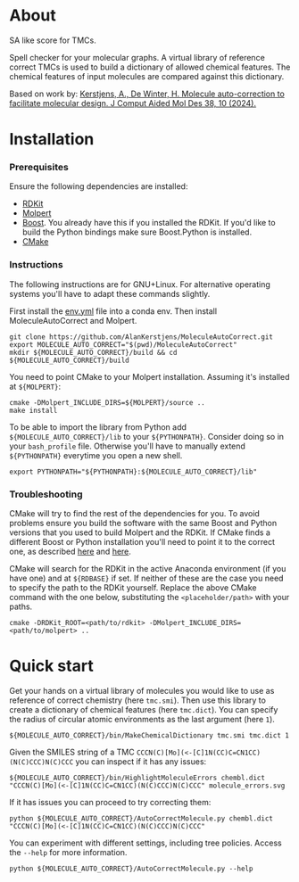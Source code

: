 # About

SA like score for TMCs.

Spell checker for your molecular graphs. A virtual library of reference correct TMCs is used to build a dictionary of allowed chemical features. The chemical features of input molecules are compared against this dictionary.

Based on work by:
[Kerstjens, A., De Winter, H. Molecule auto-correction to facilitate molecular design. J Comput Aided Mol Des 38, 10 (2024).](https://doi.org/10.1007/s10822-024-00549-1)

# Installation

### Prerequisites

Ensure the following dependencies are installed:

- [RDKit](https://rdkit.org/)
- [Molpert](https://github.com/AlanKerstjens/Molpert)
- [Boost](https://www.boost.org/). You already have this if you installed the RDKit. If you'd like to build the Python bindings make sure Boost.Python is installed.
- [CMake](https://cmake.org/)

### Instructions

The following instructions are for GNU+Linux. For alternative operating systems you'll have to adapt these commands slightly.

First install the [env.yml](env.yml) file into a conda env.
Then install MoleculeAutoCorrect and Molpert.

```shell
git clone https://github.com/AlanKerstjens/MoleculeAutoCorrect.git
export MOLECULE_AUTO_CORRECT="$(pwd)/MoleculeAutoCorrect"
mkdir ${MOLECULE_AUTO_CORRECT}/build && cd ${MOLECULE_AUTO_CORRECT}/build
```

You need to point CMake to your Molpert installation. Assuming it's installed at `${MOLPERT}`:

```shell
cmake -DMolpert_INCLUDE_DIRS=${MOLPERT}/source ..
make install
```

To be able to import the library from Python add `${MOLECULE_AUTO_CORRECT}/lib` to your `${PYTHONPATH}`. Consider doing so in your `bash_profile` file. Otherwise you'll have to manually extend `${PYTHONPATH}` everytime you open a new shell.

```shell
export PYTHONPATH="${PYTHONPATH}:${MOLECULE_AUTO_CORRECT}/lib"
```

### Troubleshooting

CMake will try to find the rest of the dependencies for you. To avoid problems ensure you build the software with the same Boost and Python versions that you used to build Molpert and the RDKit. If CMake finds a different Boost or Python installation you'll need to point it to the correct one, as described [here](https://cmake.org/cmake/help/latest/module/FindBoost.html) and [here](https://cmake.org/cmake/help/latest/module/FindPython.html).

CMake will search for the RDKit in the active Anaconda environment (if you have one) and at `${RDBASE}` if set. If neither of these are the case you need to specify the path to the RDKit yourself. Replace the above CMake command with the one below, substituting the `<placeholder/path>` with your paths.

```shell
cmake -DRDKit_ROOT=<path/to/rdkit> -DMolpert_INCLUDE_DIRS=<path/to/molpert> ..
```

# Quick start

Get your hands on a virtual library of molecules you would like to use as reference of correct chemistry (here `tmc.smi`). Then use this library to create a dictionary of chemical features (here `tmc.dict`). You can specify the radius of circular atomic environments as the last argument (here `1`).

```shell
${MOLECULE_AUTO_CORRECT}/bin/MakeChemicalDictionary tmc.smi tmc.dict 1
```

Given the SMILES string of a TMC `CCCN(C)[Mo](<-[C]1N(CC)C=CN1CC)(N(C)CCC)N(C)CCC` you can inspect if it has any issues:

```shell
${MOLECULE_AUTO_CORRECT}/bin/HighlightMoleculeErrors chembl.dict "CCCN(C)[Mo](<-[C]1N(CC)C=CN1CC)(N(C)CCC)N(C)CCC" molecule_errors.svg
```

If it has issues you can proceed to try correcting them:

```shell
python ${MOLECULE_AUTO_CORRECT}/AutoCorrectMolecule.py chembl.dict "CCCN(C)[Mo](<-[C]1N(CC)C=CN1CC)(N(C)CCC)N(C)CCC"
```

You can experiment with different settings, including tree policies. Access the `--help` for more information.

```shell
python ${MOLECULE_AUTO_CORRECT}/AutoCorrectMolecule.py --help
```
